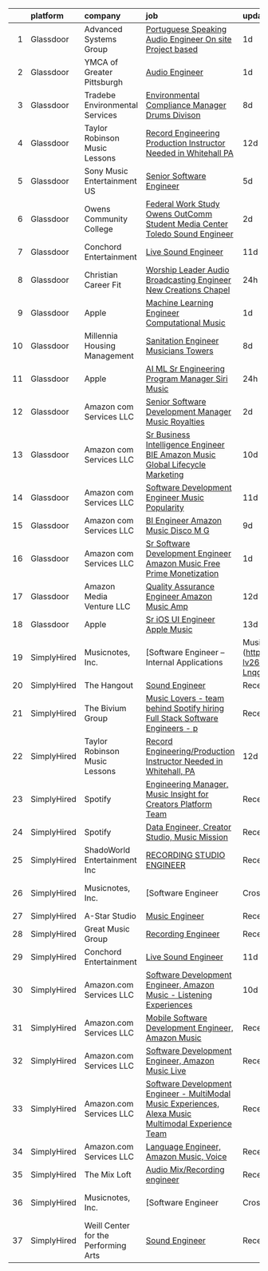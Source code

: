 

|    | platform    | company                              | job                                                                                                                                                                                                                                                                                                                                                                                                                                                                                                                                                                                                                                                                                                                                                                                                                                                                                                                                                                                                                                                                                                                                                                                                                                                                                                                                                                                                  | update_time   | location                   |
|---:|:------------|:-------------------------------------|:-----------------------------------------------------------------------------------------------------------------------------------------------------------------------------------------------------------------------------------------------------------------------------------------------------------------------------------------------------------------------------------------------------------------------------------------------------------------------------------------------------------------------------------------------------------------------------------------------------------------------------------------------------------------------------------------------------------------------------------------------------------------------------------------------------------------------------------------------------------------------------------------------------------------------------------------------------------------------------------------------------------------------------------------------------------------------------------------------------------------------------------------------------------------------------------------------------------------------------------------------------------------------------------------------------------------------------------------------------------------------------------------------------|:--------------|:---------------------------|
|  1 | Glassdoor   | Advanced Systems Group               | [Portuguese Speaking Audio Engineer  On site  Project based ](https://www.glassdoor.com/partner/jobListing.htm?pos=106&ao=1136043&s=58&guid=00000183074a0e6aac8ee9dc7884efac&src=GD_JOB_AD&t=SR&vt=w&ea=1&cs=1_8219623a&cb=1662274637659&jobListingId=1008115167829&jrtk=3-0-1gc3kk3keklu7801-1gc3kk3kuihmq800-f73c94eeb379ddaa-)                                                                                                                                                                                                                                                                                                                                                                                                                                                                                                                                                                                                                                                                                                                                                                                                                                                                                                                                                                                                                                                                    | 1d            | New York, NY               |
|  2 | Glassdoor   | YMCA of Greater Pittsburgh           | [Audio Engineer](https://www.glassdoor.com/partner/jobListing.htm?pos=108&ao=1136043&s=58&guid=00000183074a0e6aac8ee9dc7884efac&src=GD_JOB_AD&t=SR&vt=w&ea=1&cs=1_2313a237&cb=1662274637659&jobListingId=1008114357772&jrtk=3-0-1gc3kk3keklu7801-1gc3kk3kuihmq800-be22ce156af67502-)                                                                                                                                                                                                                                                                                                                                                                                                                                                                                                                                                                                                                                                                                                                                                                                                                                                                                                                                                                                                                                                                                                                 | 1d            | Pittsburgh, PA             |
|  3 | Glassdoor   | Tradebe Environmental Services       | [Environmental Compliance Manager   Drums Divison](https://www.glassdoor.com/partner/jobListing.htm?pos=102&ao=1110586&s=58&guid=00000183074a0e6aac8ee9dc7884efac&src=GD_JOB_AD&t=SR&vt=w&ea=1&cs=1_06bb6e81&cb=1662274637659&jobListingId=1008097031200&cpc=AECEB822CA110EBC&jrtk=3-0-1gc3kk3keklu7801-1gc3kk3kuihmq800-350b471dbde93889--6NYlbfkN0B8GMa3RntkcGxyDWRdkTUuLLAj--st5PucnHcqnp1DO9rMo_BsrPyYtpU35g_ETFHdGzxextAuqToqQi6LZRhLN7JYizBTPRZqUWW6jcAj9uRs95X9hY1-9LoQsyQvHb_AEPmM5u8bjVM0eMEg-vnwOw1Qn3zd7YziXxWsGHzD3fubhI0jsm0mpcWQ6dEZK9nbjxSrIhaYbWaY5F4zgYAiLVrwg9Bu4tB7ddQnvW4qfwTOn4zWUFEwpoue8soCIXJ7OJABUukyIH9kPQpY0z_nFainrSgamEpDKfeGRq07ZSJBz_hg9MkAqW2MAum2Agn2HCjmXBghwy-5TYV2k5jPuwqCXkHdpV2MPdT-OwqpYIWvBw8WYW1ksW94l82ki1_5xt7xGsSspvHKFY3Ag35Vk5StSQwcV71DpEuOFEZqML2Ygi6V_ZoHxhuspOOz-ZGVY_tDJQqEvghjAQPPq09Udf2w7dY9jdMFI3k6lsydk5GbUxW_UuCoKXaIi0WaguosX7PZA0Xt8_EV9ner5edGQKWVqyB3ljIOKxS4XK5NAFhFTetrd2G8)                                                                                                                                                                                                                                                                                                                                                                                                                                                          | 8d            | Millington, TN             |
|  4 | Glassdoor   | Taylor Robinson Music Lessons        | [Record Engineering Production Instructor Needed in Whitehall  PA](https://www.glassdoor.com/partner/jobListing.htm?pos=103&ao=1110586&s=58&guid=00000183074a0e6aac8ee9dc7884efac&src=GD_JOB_AD&t=SR&vt=w&ea=1&cs=1_181228f6&cb=1662274637659&jobListingId=1008086287667&cpc=ACBF47B84C432121&jrtk=3-0-1gc3kk3keklu7801-1gc3kk3kuihmq800-1a49f22c6c62b140--6NYlbfkN0D2mBjioXDfHviVfPXw-es61kLkFdYWZ5GvAyCnO6C8pObxd6-lQ9d0H1DYe0OeZnbJnW8VRFWDnbJQOVYZv0wXkmpTDsFTP3kvhjXR9KjjWTssYL3XUAbD69nL383oolZ1PPw5VXsushpbTZA-o2dSvYkYc2SC2F62M-orPkCtWA5wWmkC3If0ABXF2-7lgIEJq7sFL-_rtTa5oLDVCiP2JzXhuzXhd0dSm2FmtMXJL-ONDjbylMGj0PCJCUAcFdSpnOGYkuDFGDSsb_iAc5MWdoMf2pOAq51iV87z_StiuV-Nm9XhHaSRjER2FODDrcjqo3wMZSRJOYBls8b2gBjVJzgFd2qY6ManK_31B0CyWRtZX_KcXdWEMjdTq6s4zq3SSWd3mkQ296swh45CkOhTUnQqxN7QJt2z_KI8mDtctvy6BPJVrJ-gXHUtfR4MJrYpIemXVhMuYAI_mbtXoOWxfj5TejRBPgWnP07eTs7ST7tLdLBY5zddGK64Sl3iMgp3y1bdhAnmPYCFj8jlu_F8CCQvquMxUeapU8gt_RCo8P4osYtzq7rT)                                                                                                                                                                                                                                                                                                                                                                                                                                          | 12d           | United States              |
|  5 | Glassdoor   | Sony Music Entertainment US          | [Senior Software Engineer](https://www.glassdoor.com/partner/jobListing.htm?pos=116&ao=1136043&s=58&guid=00000183074a0e6aac8ee9dc7884efac&src=GD_JOB_AD&t=SR&vt=w&ea=1&cs=1_5c15f369&cb=1662274637660&jobListingId=1008101856547&jrtk=3-0-1gc3kk3keklu7801-1gc3kk3kuihmq800-6b457d7baf396945-)                                                                                                                                                                                                                                                                                                                                                                                                                                                                                                                                                                                                                                                                                                                                                                                                                                                                                                                                                                                                                                                                                                       | 5d            | New York, NY               |
|  6 | Glassdoor   | Owens Community College              | [Federal Work Study  Owens OutComm Student Media Center Toledo  Sound Engineer](https://www.glassdoor.com/partner/jobListing.htm?pos=111&ao=1136043&s=58&guid=00000183074a0e6aac8ee9dc7884efac&src=GD_JOB_AD&t=SR&vt=w&cs=1_416a9e93&cb=1662274637659&jobListingId=1008111376475&jrtk=3-0-1gc3kk3keklu7801-1gc3kk3kuihmq800-71b4937bcff34b83-)                                                                                                                                                                                                                                                                                                                                                                                                                                                                                                                                                                                                                                                                                                                                                                                                                                                                                                                                                                                                                                                       | 2d            | Toledo, OH                 |
|  7 | Glassdoor   | Conchord Entertainment               | [Live Sound Engineer](https://www.glassdoor.com/partner/jobListing.htm?pos=101&ao=1110586&s=58&guid=00000183074a0e6aac8ee9dc7884efac&src=GD_JOB_AD&t=SR&vt=w&ea=1&cs=1_a1dee5f1&cb=1662274637658&jobListingId=1008088946789&cpc=59DEFF8D475298C3&jrtk=3-0-1gc3kk3keklu7801-1gc3kk3kuihmq800-f3f9eea57a983ca9--6NYlbfkN0BKUou6V2sgnxTw0gblZcy6InCuwTZCwEAFzAfyAJpbl3ZjWBFMy83ezJfgF92Z-W5MXnXrnPDWMfXQEYAq_D2vGcDfAyY7IEHDPoY5h-YNlYusBjuP71PAU--4FBvdcRg4XYUnGEKdbLm9AWhIy_eUwBNmXKXtIKz3mbl7k_NEIwoUxK6dIpaqfV-f_KTJTC1hmx0kZ6BF5zwo7So-d31dJxPMfdqb-WZ58m7p13LqnFLi9CZkTp0ycFmNm3SNivpbNVfxVhsZ9IGp9wmvJlyb5-lS21r-Mq8rN5dfq3VBX2PygmTfR1z837Eli_sxqTyDE_Ih9Lsx9MRkjnh837s1FRqyzmu5-_nT3GDJ7dD4jXY3Zowdq5mm40Hhyk-hHM7Xb_lwnr43dOsG5syeaHmumpUfwkrll5cA97nSW8L4SoevVpESe03GVBqoHHW_acYFAIl4MMgKdwSp7FZ-wCJT62KbX51lkPuc9lPu6JIUCYGN48BlBUppPOa3P21lp1o%3D)                                                                                                                                                                                                                                                                                                                                                                                                                                                                                                                                         | 11d           | Boston, MA                 |
|  8 | Glassdoor   | Christian Career Fit                 | [Worship Leader Audio   Broadcasting Engineer   New Creations Chapel](https://www.glassdoor.com/partner/jobListing.htm?pos=114&ao=1136043&s=58&guid=00000183074a0e6aac8ee9dc7884efac&src=GD_JOB_AD&t=SR&vt=w&ea=1&cs=1_0a4bc809&cb=1662274637659&jobListingId=1008115720654&jrtk=3-0-1gc3kk3keklu7801-1gc3kk3kuihmq800-467d6a52a6f83525-)                                                                                                                                                                                                                                                                                                                                                                                                                                                                                                                                                                                                                                                                                                                                                                                                                                                                                                                                                                                                                                                            | 24h           | Richmond, IN               |
|  9 | Glassdoor   | Apple                                | [Machine Learning Engineer  Computational Music](https://www.glassdoor.com/partner/jobListing.htm?pos=107&ao=1136043&s=58&guid=00000183074a0e6aac8ee9dc7884efac&src=GD_JOB_AD&t=SR&vt=w&cs=1_3d8d2709&cb=1662274637659&jobListingId=1008115196637&jrtk=3-0-1gc3kk3keklu7801-1gc3kk3kuihmq800-fcd6d69c546b4832-)                                                                                                                                                                                                                                                                                                                                                                                                                                                                                                                                                                                                                                                                                                                                                                                                                                                                                                                                                                                                                                                                                      | 1d            | Portland, OR               |
| 10 | Glassdoor   | Millennia Housing Management         | [Sanitation Engineer  Musicians Towers](https://www.glassdoor.com/partner/jobListing.htm?pos=115&ao=1136043&s=58&guid=00000183074a0e6aac8ee9dc7884efac&src=GD_JOB_AD&t=SR&vt=w&ea=1&cs=1_83bc0ffd&cb=1662274637659&jobListingId=1008097376090&jrtk=3-0-1gc3kk3keklu7801-1gc3kk3kuihmq800-f8b3de04a6918d4f-)                                                                                                                                                                                                                                                                                                                                                                                                                                                                                                                                                                                                                                                                                                                                                                                                                                                                                                                                                                                                                                                                                          | 8d            | Cleveland, OH              |
| 11 | Glassdoor   | Apple                                | [AI ML   Sr Engineering Program Manager  Siri Music](https://www.glassdoor.com/partner/jobListing.htm?pos=105&ao=1110586&s=58&guid=00000183074a0e6aac8ee9dc7884efac&src=GD_JOB_AD&t=SR&vt=w&cs=1_51ae4de4&cb=1662274637659&jobListingId=1008115940642&cpc=AC285F3A3ECA6BB0&jrtk=3-0-1gc3kk3keklu7801-1gc3kk3kuihmq800-809c7cf8beecd65c--6NYlbfkN0BvKrLyj5gPmtZO9T8euul8TCxuuKNOtzRJOomxnwSEodTz2Bc-sPZl1dBMH13w-jM9N6qTHIvrWC1BRq1o54dOXwL3ATM3A0cltl3iika3bcZ22vh2xcUnG0BDCq5TYnFLYFZm3VJVaY0oNGuS2NrkiSqDUF8yw5hZJ_f1587e83A8uoUNaRazxzlxoWLCnQAQJiUBN9H5g7FsYJbTkSf9VQf6MEeT8JXyylPCFvbR4auSZhUzJrRcUk1oth0Ro9DMKMHxYzTfU3R7LciLZxH1K9eT53bu_IO-xzlGnr5I5Ov-w2CyQjJmrJ__szShYJKj7ssp8Jr6FAouSkh6WIkqPbRhb_jDGkweh2wlDSlSfA_G0z7N2bqC0rkAOxTrUHKoOuG9cw1_Gso0Rte1w0UXsLbVqffZEWPHxrRT61SlS0_yYirDcJZfNxiAlGjkrqhl_gsJRNqcz7vnAEX0V7_bkKLit72z4mKma-N5c1HTbG-Rap2_dDPW4xg3E_bAxFVvef16-xcoKUV61MBxiva27fnwjRdmfuiBhAKoBqv2w2xzyOgwzIiLAgDY7e8zFrFKuRgoJD6wsfvzQYIbKL09b45hcP_ArnVVGgNtfeg1u3xoXR232_TTb_8ZaEs6QBj-lHIy4lnpTNcN7Pi9X5RTJLfuAj77ClnrYS-lCVhU2pKmwe9wKpM6zLck0Dvd92d1Ju-mAUIgx9E_X0zYLo4GVhtbaiu21uHgpwmn7-WChxo1jJckhmF9CP4mRi-uxcf0Y3ah0fX6NHHo1qxgc5Cw7QHBySQi7wZ-JXdP6ZT5fH7Qjorc3SnjxgQuSsOj6fdxXFYKkdYYvyqx3dO9kn-OJyKyWHAZ2IAWTnv_kycjBwXMO821G9xi9JTTmjlr-zdZecIfvtRycc4UF5A2VG0tv75BJfWkZYNZd4xtSOBLMnXHkDIv4AvgFh4mEbYxGObnb660rR0VDLygG7N3VuZQ1e1qR4MYE7fbG1EPbIPQ1g%3D%3D) | 24h           | Seattle, WA                |
| 12 | Glassdoor   | Amazon com Services LLC              | [Senior Software Development Manager  Music Royalties](https://www.glassdoor.com/partner/jobListing.htm?pos=118&ao=1136043&s=58&guid=00000183074a0e6aac8ee9dc7884efac&src=GD_JOB_AD&t=SR&vt=w&cs=1_d20b118a&cb=1662274637660&jobListingId=1008111672177&jrtk=3-0-1gc3kk3keklu7801-1gc3kk3kuihmq800-ceb791d4a6054583-)                                                                                                                                                                                                                                                                                                                                                                                                                                                                                                                                                                                                                                                                                                                                                                                                                                                                                                                                                                                                                                                                                | 2d            | San Francisco, CA          |
| 13 | Glassdoor   | Amazon com Services LLC              | [Sr  Business Intelligence Engineer  BIE   Amazon Music  Global Lifecycle Marketing](https://www.glassdoor.com/partner/jobListing.htm?pos=117&ao=1136043&s=58&guid=00000183074a0e6aac8ee9dc7884efac&src=GD_JOB_AD&t=SR&vt=w&cs=1_cd1dbbb0&cb=1662274637660&jobListingId=1008091801822&jrtk=3-0-1gc3kk3keklu7801-1gc3kk3kuihmq800-ac01524d5b23777d-)                                                                                                                                                                                                                                                                                                                                                                                                                                                                                                                                                                                                                                                                                                                                                                                                                                                                                                                                                                                                                                                  | 10d           | Culver City, CA            |
| 14 | Glassdoor   | Amazon com Services LLC              | [Software Development Engineer  Music Popularity](https://www.glassdoor.com/partner/jobListing.htm?pos=110&ao=1136043&s=58&guid=00000183074a0e6aac8ee9dc7884efac&src=GD_JOB_AD&t=SR&vt=w&cs=1_3fdb3b5c&cb=1662274637659&jobListingId=1008088339861&jrtk=3-0-1gc3kk3keklu7801-1gc3kk3kuihmq800-bb4dfd6ed8595ac2-)                                                                                                                                                                                                                                                                                                                                                                                                                                                                                                                                                                                                                                                                                                                                                                                                                                                                                                                                                                                                                                                                                     | 11d           | San Francisco, CA          |
| 15 | Glassdoor   | Amazon com Services LLC              | [BI Engineer  Amazon Music  Disco M G](https://www.glassdoor.com/partner/jobListing.htm?pos=112&ao=1136043&s=58&guid=00000183074a0e6aac8ee9dc7884efac&src=GD_JOB_AD&t=SR&vt=w&cs=1_ad7dd5ed&cb=1662274637659&jobListingId=1008094524132&jrtk=3-0-1gc3kk3keklu7801-1gc3kk3kuihmq800-3310bf924143c91b-)                                                                                                                                                                                                                                                                                                                                                                                                                                                                                                                                                                                                                                                                                                                                                                                                                                                                                                                                                                                                                                                                                                | 9d            | New York, NY               |
| 16 | Glassdoor   | Amazon com Services LLC              | [Sr  Software Development Engineer   Amazon Music Free   Prime Monetization](https://www.glassdoor.com/partner/jobListing.htm?pos=113&ao=1136043&s=58&guid=00000183074a0e6aac8ee9dc7884efac&src=GD_JOB_AD&t=SR&vt=w&cs=1_b5ee87cc&cb=1662274637659&jobListingId=1008114645061&jrtk=3-0-1gc3kk3keklu7801-1gc3kk3kuihmq800-8cbb3d7f915d7c7e-)                                                                                                                                                                                                                                                                                                                                                                                                                                                                                                                                                                                                                                                                                                                                                                                                                                                                                                                                                                                                                                                          | 1d            | North Carolina             |
| 17 | Glassdoor   | Amazon Media Venture LLC             | [Quality Assurance Engineer   Amazon Music  Amp](https://www.glassdoor.com/partner/jobListing.htm?pos=109&ao=1136043&s=58&guid=00000183074a0e6aac8ee9dc7884efac&src=GD_JOB_AD&t=SR&vt=w&cs=1_086894de&cb=1662274637659&jobListingId=1008086504695&jrtk=3-0-1gc3kk3keklu7801-1gc3kk3kuihmq800-7523a481ea660ac7-)                                                                                                                                                                                                                                                                                                                                                                                                                                                                                                                                                                                                                                                                                                                                                                                                                                                                                                                                                                                                                                                                                      | 12d           | Culver City, CA            |
| 18 | Glassdoor   | Apple                                | [Sr  iOS UI Engineer Apple Music](https://www.glassdoor.com/partner/jobListing.htm?pos=104&ao=1110586&s=58&guid=00000183074a0e6aac8ee9dc7884efac&src=GD_JOB_AD&t=SR&vt=w&cs=1_65cbd7a9&cb=1662274637659&jobListingId=1008084352061&cpc=C4A69CCDBB3B9599&jrtk=3-0-1gc3kk3keklu7801-1gc3kk3kuihmq800-2aec7d6187f7ac12--6NYlbfkN0BvKrLyj5gPmtZO9T8euul8TCxuuKNOtzRJOomxnwSEodTz2Bc-sPZl1dBMH13w-jPuKJeE-AIwC7Kr9dxNbSC99z9IpOWBNe5cTyp3hBnw4tgYhST3YHA6r8srSklhEraOV3bjTPy_9ZJqjF8Mo5R78jrEKmNaDwOWoLNlLtdt2rKO0QR7zfasicJmB3GNNdRIg2yHrpDNnf39LNnv2PsO3eAmeTLEKs56_5ArLVs8B-Y5QNdbSVbwHUHgG6UwadEfVyHG0UNzG0qEtUM_Czw_kq-YiwAOZpi_tW-uvZrzNVBvGGWUD7mqXdy5FpltI8x6fdxTAXnA4oq3qnntzcgmCw_wK0XQn8boQpA4grrAiJYqK0BYjaXLm7VHZJizBJpHsqvvBbIjdbbfApYp3eU8KfG9hRbxFeFKwHyOjjbYgmizmqHQz-e13zixfKZ6GEVcAK5mHq7orITg_b-WOOiZR2sCcezcrNfAnYlAytz6uj2draNy-omkhGB4felryRT97oyWIXz89lbdKj2KzZc1-raa1tHIoMDrSz3TlRG95jVymLOzSROMxqus_2T5VvxU1AoA1MUoWSlXyjr_BT3VxlLAobwiV91QAHaXNVcK3ueMQcjts7rwZ_wEzWBrMQA7VtRF3YvDFZ5EqXCJZMy_1zgg2sYw4FXBZQd5ZBkIEVn2OYjxgAbVUgmu5QyDLoZAn9n9r8UXHUuW7r7m99Qnha2o0kVnNb42ccmBj3HMwCIeYtqHafEpuE-jYMAt2zxwzwDm1BbgDZAdtMHyI0Xh-6NaOOBbTm_eDzMgGckTlLDGXzdDd3dLusJuThuIBDvc_p3VGRQBOLuxXq9qFd_FPl37Rj56c0GkprvFeiwrVaT7_31Wv82UuubL1TJSOt432IoQfz27NVBzu_HYKZBm2IqWcxkwzd0pgU8_f7qxOJiHNMoKyugLgloRwsJpxz6TMw-cIMiiFYKn_q207r2I)                                                | 13d           | Seattle, WA                |
| 19 | SimplyHired | Musicnotes, Inc.                     | [Software Engineer – Internal Applications | Music Industry](https://www.simplyhired.com/job/CJj4BR8cQSu-lv26kchc9c99R6mB050UHH-Lnqgt3YQdfFX2vFlL3A?q=music+engineer)                                                                                                                                                                                                                                                                                                                                                                                                                                                                                                                                                                                                                                                                                                                                                                                                                                                                                                                                                                                                                                                                                                                                                                                                                                | Recently      | Remote                     |
| 20 | SimplyHired | The Hangout                          | [Sound Engineer](https://www.simplyhired.com/job/pPtma4KfpJL8yv0IV160PCctZ7zJieTNPnwDrISJ5-REzhgDQyRTVw?q=music+engineer)                                                                                                                                                                                                                                                                                                                                                                                                                                                                                                                                                                                                                                                                                                                                                                                                                                                                                                                                                                                                                                                                                                                                                                                                                                                                            | Recently      | Myrtle Beach, SC           |
| 21 | SimplyHired | The Bivium Group                     | [Music Lovers - team behind Spotify hiring Full Stack Software Engineers - p](https://www.simplyhired.com/job/xwPIhzuTN5QU7HiZUxxulf6NVWJJFVEgQggMHrjRfTQugyKoDq1S5w?q=music+engineer)                                                                                                                                                                                                                                                                                                                                                                                                                                                                                                                                                                                                                                                                                                                                                                                                                                                                                                                                                                                                                                                                                                                                                                                                               | Recently      | Boston, MA                 |
| 22 | SimplyHired | Taylor Robinson Music Lessons        | [Record Engineering/Production Instructor Needed in Whitehall, PA](https://www.simplyhired.com/job/IsH7jqt2YnftYZxs_yj1u1OOA9vbgKe1wt_NOcbP6hAOxAlWjXJ8pg?q=music+engineer)                                                                                                                                                                                                                                                                                                                                                                                                                                                                                                                                                                                                                                                                                                                                                                                                                                                                                                                                                                                                                                                                                                                                                                                                                          | 12d           | Whitehall Township, PA     |
| 23 | SimplyHired | Spotify                              | [Engineering Manager, Music Insight for Creators Platform Team](https://www.simplyhired.com/job/9X2qSBVxxnbmLgI2lL7f3srCaNtBpiaWxYDja9rwJRvfOaF5pS3o9Q?q=music+engineer)                                                                                                                                                                                                                                                                                                                                                                                                                                                                                                                                                                                                                                                                                                                                                                                                                                                                                                                                                                                                                                                                                                                                                                                                                             | Recently      | New York, NY               |
| 24 | SimplyHired | Spotify                              | [Data Engineer, Creator Studio, Music Mission](https://www.simplyhired.com/job/gx6_0Pe4pjCb2iMDm-oEabY8egsyZ1Ii5bgjJRk6_cKJ1o2Hf2rTOA?q=music+engineer)                                                                                                                                                                                                                                                                                                                                                                                                                                                                                                                                                                                                                                                                                                                                                                                                                                                                                                                                                                                                                                                                                                                                                                                                                                              | Recently      | New York, NY               |
| 25 | SimplyHired | ShadoWorld Entertainment Inc         | [RECORDING STUDIO ENGINEER](https://www.simplyhired.com/job/GwCuzAE1Z75JKGOc64ylj3GPMzBTziX1HpRLOs1Ry1SWuirAjqBXVA?q=music+engineer)                                                                                                                                                                                                                                                                                                                                                                                                                                                                                                                                                                                                                                                                                                                                                                                                                                                                                                                                                                                                                                                                                                                                                                                                                                                                 | Recently      | Los Angeles, CA            |
| 26 | SimplyHired | Musicnotes, Inc.                     | [Software Engineer | Cross-Platform Apps | Music Industry](https://www.simplyhired.com/job/k8E4fg8SWWqgvPsk4kBA2CqJDhhUZAmYysUfvRGHibz7cVQEY9wzyw?q=music+engineer)                                                                                                                                                                                                                                                                                                                                                                                                                                                                                                                                                                                                                                                                                                                                                                                                                                                                                                                                                                                                                                                                                                                                                                                                                                  | Recently      | Remote                     |
| 27 | SimplyHired | A-Star Studio                        | [Music Engineer](https://www.simplyhired.com/job/RdaeId60Ue9oxOizVh_YqnRObvSqB0jKFDQ-OD7wq_ym8U6y6gfcLw?q=music+engineer)                                                                                                                                                                                                                                                                                                                                                                                                                                                                                                                                                                                                                                                                                                                                                                                                                                                                                                                                                                                                                                                                                                                                                                                                                                                                            | Recently      | Dallas, TX                 |
| 28 | SimplyHired | Great Music Group                    | [Recording Engineer](https://www.simplyhired.com/job/KdtBz20qTjUZIp8oO0tR_6v4kEIhLgO5XK_RByszcRqXz1WmRjoiUg?q=music+engineer)                                                                                                                                                                                                                                                                                                                                                                                                                                                                                                                                                                                                                                                                                                                                                                                                                                                                                                                                                                                                                                                                                                                                                                                                                                                                        | Recently      | Minneapolis, MN            |
| 29 | SimplyHired | Conchord Entertainment               | [Live Sound Engineer](https://www.simplyhired.com/job/UEA40oo_tuyiPqvpC2XRNDDUAd6VWYQaSSZopTq90hge9e7ynS5vdw?q=music+engineer)                                                                                                                                                                                                                                                                                                                                                                                                                                                                                                                                                                                                                                                                                                                                                                                                                                                                                                                                                                                                                                                                                                                                                                                                                                                                       | 11d           | Boston, MA                 |
| 30 | SimplyHired | Amazon.com Services LLC              | [Software Development Engineer, Amazon Music - Listening Experiences](https://www.simplyhired.com/job/YHwS5nRobLz3g7QmxKjYHE_-NmQYgK6f0Wtg9OOgzGIPeFH2CGHMIg?q=music+engineer)                                                                                                                                                                                                                                                                                                                                                                                                                                                                                                                                                                                                                                                                                                                                                                                                                                                                                                                                                                                                                                                                                                                                                                                                                       | 10d           | United States +2 locations |
| 31 | SimplyHired | Amazon.com Services LLC              | [Mobile Software Development Engineer, Amazon Music](https://www.simplyhired.com/job/rsCpBFn9OPkke_bvO-qBzJn5h5ReCdfOAt4WT5ZVWGLUNKcNA3LNNA?q=music+engineer)                                                                                                                                                                                                                                                                                                                                                                                                                                                                                                                                                                                                                                                                                                                                                                                                                                                                                                                                                                                                                                                                                                                                                                                                                                        | Recently      | Remote +3 locations        |
| 32 | SimplyHired | Amazon.com Services LLC              | [Software Development Engineer, Amazon Music Live](https://www.simplyhired.com/job/mpgzgT6r885fjDF9t9oYbhMiUPQvAME3CQopjyPobkAI9WLjTXZnMg?q=music+engineer)                                                                                                                                                                                                                                                                                                                                                                                                                                                                                                                                                                                                                                                                                                                                                                                                                                                                                                                                                                                                                                                                                                                                                                                                                                          | Recently      | Remote +1 location         |
| 33 | SimplyHired | Amazon.com Services LLC              | [Software Development Engineer - MultiModal Music Experiences, Alexa Music Multimodal Experience Team](https://www.simplyhired.com/job/D5H-NbDghF6ki6GVH_A139nBalKIVIx52Rz4a9y4tuBjH5gVT0WRsA?q=music+engineer)                                                                                                                                                                                                                                                                                                                                                                                                                                                                                                                                                                                                                                                                                                                                                                                                                                                                                                                                                                                                                                                                                                                                                                                      | Recently      | Remote                     |
| 34 | SimplyHired | Amazon.com Services LLC              | [Language Engineer, Amazon Music, Voice](https://www.simplyhired.com/job/oaGROVGBOFN9owpVU0K1uN-uyLIDhrDggB2xk_gjpnBBE1Ppa0CvkA?q=music+engineer)                                                                                                                                                                                                                                                                                                                                                                                                                                                                                                                                                                                                                                                                                                                                                                                                                                                                                                                                                                                                                                                                                                                                                                                                                                                    | Recently      | San Francisco, CA          |
| 35 | SimplyHired | The Mix Loft                         | [Audio Mix/Recording engineer](https://www.simplyhired.com/job/rIGHsg24O55jJJ8A9DMRFO6VT6NUvTOsIHmD2TpNycdZI4evhs-lig?q=music+engineer)                                                                                                                                                                                                                                                                                                                                                                                                                                                                                                                                                                                                                                                                                                                                                                                                                                                                                                                                                                                                                                                                                                                                                                                                                                                              | Recently      | Quincy, MA                 |
| 36 | SimplyHired | Musicnotes, Inc.                     | [Software Engineer | Cross-Platform Apps | Music Industry](https://www.simplyhired.com/job/k8E4fg8SWWqgvPsk4kBA2CqJDhhUZAmYysUfvRGHibz7cVQEY9wzyw?q=music+engineer)                                                                                                                                                                                                                                                                                                                                                                                                                                                                                                                                                                                                                                                                                                                                                                                                                                                                                                                                                                                                                                                                                                                                                                                                                                  | Recently      | Remote                     |
| 37 | SimplyHired | Weill Center for the Performing Arts | [Sound Engineer](https://www.simplyhired.com/job/ALqiQ466UL9ATzM8C5SyNTShJGTz8qexuvg_a93UOhRx-CD-0dbSQw?q=music+engineer)                                                                                                                                                                                                                                                                                                                                                                                                                                                                                                                                                                                                                                                                                                                                                                                                                                                                                                                                                                                                                                                                                                                                                                                                                                                                            | Recently      | Sheboygan, WI              |